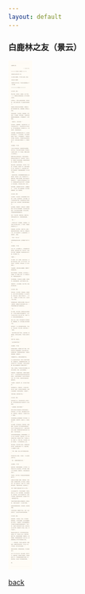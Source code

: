 ```yaml
---
layout: default
---
```


### 白鹿林之友（景云）

![](https://raw.githubusercontent.com/UserT2019/UserT2019.github.io/master/assets/img/bllzy.png)

[back](./)
